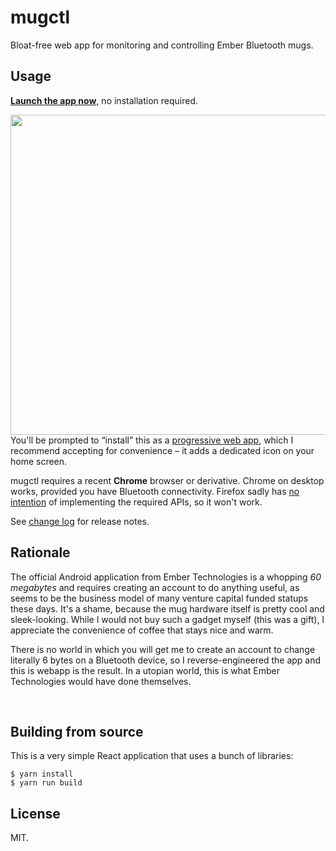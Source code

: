 # mugctl

Bloat-free web app for monitoring and controlling Ember Bluetooth mugs.

## Usage

[**Launch the app now**](https://zopieux.github.io/mugctl/), no installation required.

<img src=".github/screenshot.apng" align="right" height="512"/>

You'll be prompted to “install” this as a [progressive web app](https://web.dev/install-criteria/), which I recommend accepting for convenience – it adds a dedicated icon on your home screen.

mugctl requires a recent **Chrome** browser or derivative. Chrome on desktop
works, provided you have Bluetooth connectivity. Firefox sadly has
[no intention][fxbt] of implementing the required APIs, so it won't work.

See [change log](CHANGELOG.md) for release notes.

## Rationale

The official Android application from Ember Technologies is a whopping *60
megabytes* and requires creating an account to do anything useful, as seems to
be the business model of many venture capital funded statups these days. It's a
shame, because the mug hardware itself is pretty cool and sleek-looking. While I
would not buy such a gadget myself (this was a gift), I appreciate the
convenience of coffee that stays nice and warm.

There is no world in which you will get me to create an account to change
literally 6 bytes on a Bluetooth device, so I reverse-engineered the app and
this is webapp is the result. In a utopian world, this is what Ember
Technologies would have done themselves.

<br clear="both"/>

## Building from source

This is a very simple React application that uses a bunch of libraries:

    $ yarn install
    $ yarn run build

## License

MIT.

[fxbt]: https://mozilla.github.io/standards-positions/#web-bluetooth
